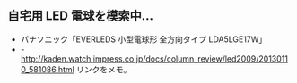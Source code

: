 ## 自宅用 LED 電球を模索中...

* パナソニック「EVERLEDS 小型電球形 全方向タイプ LDA5LGE17W」 
* -http://kaden.watch.impress.co.jp/docs/column_review/led2009/20130110_581086.html
リンクをメモ。

